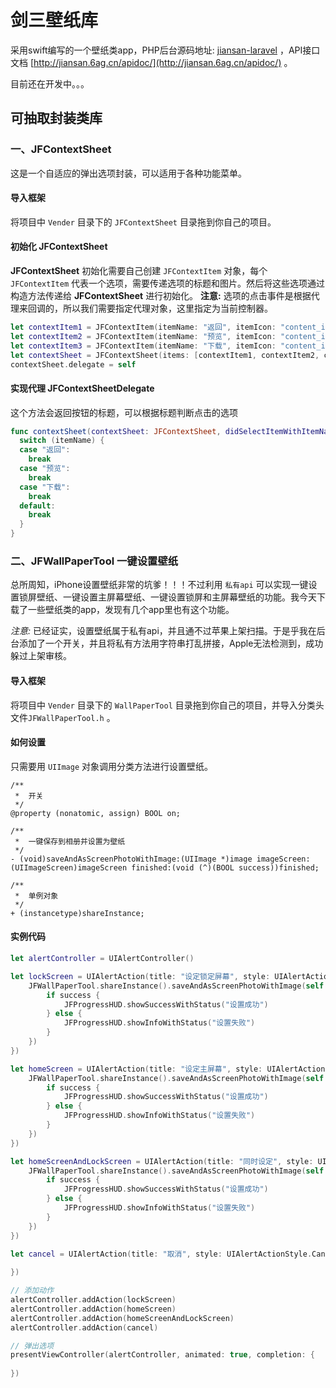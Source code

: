 # 剑三壁纸库

采用swift编写的一个壁纸类app，PHP后台源码地址: [jiansan-laravel](https://github.com/6ag/jiansan-laravel) ，API接口文档 [http://jiansan.6ag.cn/apidoc/](http://jiansan.6ag.cn/apidoc/) 。

目前还在开发中。。。

## 可抽取封装类库
### **一、JFContextSheet**

这是一个自适应的弹出选项封装，可以适用于各种功能菜单。

#### 导入框架

将项目中 `Vender` 目录下的 `JFContextSheet` 目录拖到你自己的项目。

#### 初始化 **JFContextSheet**

**JFContextSheet** 初始化需要自己创建 `JFContextItem` 对象，每个 `JFContextItem` 代表一个选项，需要传递选项的标题和图片。然后将这些选项通过构造方法传递给 **JFContextSheet** 进行初始化。
**注意:** 选项的点击事件是根据代理来回调的，所以我们需要指定代理对象，这里指定为当前控制器。

```swift
let contextItem1 = JFContextItem(itemName: "返回", itemIcon: "content_icon_back")
let contextItem2 = JFContextItem(itemName: "预览", itemIcon: "content_icon_preview")
let contextItem3 = JFContextItem(itemName: "下载", itemIcon: "content_icon_download")
let contextSheet = JFContextSheet(items: [contextItem1, contextItem2, contextItem3])
contextSheet.delegate = self
```

#### 实现代理 **JFContextSheetDelegate**

这个方法会返回按钮的标题，可以根据标题判断点击的选项

```swift
func contextSheet(contextSheet: JFContextSheet, didSelectItemWithItemName itemName: String) {
  switch (itemName) {
  case "返回":
    break
  case "预览":
    break
  case "下载":
    break
  default:
    break
  }
}
```

### **二、JFWallPaperTool** 一键设置壁纸

总所周知，iPhone设置壁纸非常的坑爹！！！不过利用 `私有api` 可以实现一键设置锁屏壁纸、一键设置主屏幕壁纸、一键设置锁屏和主屏幕壁纸的功能。我今天下载了一些壁纸类的app，发现有几个app里也有这个功能。

*注意:* 已经证实，设置壁纸属于私有api，并且通不过苹果上架扫描。于是乎我在后台添加了一个开关，并且将私有方法用字符串打乱拼接，Apple无法检测到，成功躲过上架审核。

#### 导入框架

将项目中 `Vender` 目录下的 `WallPaperTool` 目录拖到你自己的项目，并导入分类头文件`JFWallPaperTool.h` 。

#### 如何设置

只需要用 `UIImage` 对象调用分类方法进行设置壁纸。

```objc
/**
 *  开关
 */
@property (nonatomic, assign) BOOL on;

/**
 *  一键保存到相册并设置为壁纸
 */
- (void)saveAndAsScreenPhotoWithImage:(UIImage *)image imageScreen:(UIImageScreen)imageScreen finished:(void (^)(BOOL success))finished;

/**
 *  单例对象
 */
+ (instancetype)shareInstance;
```

#### 实例代码

```swift
let alertController = UIAlertController()

let lockScreen = UIAlertAction(title: "设定锁定屏幕", style: UIAlertActionStyle.Default, handler: { (action) in
    JFWallPaperTool.shareInstance().saveAndAsScreenPhotoWithImage(self.image!, imageScreen: UIImageScreenLock, finished: { (success) in
        if success {
            JFProgressHUD.showSuccessWithStatus("设置成功")
        } else {
            JFProgressHUD.showInfoWithStatus("设置失败")
        }
    })
})

let homeScreen = UIAlertAction(title: "设定主屏幕", style: UIAlertActionStyle.Default, handler: { (action) in
    JFWallPaperTool.shareInstance().saveAndAsScreenPhotoWithImage(self.image!, imageScreen: UIImageScreenHome, finished: { (success) in
        if success {
            JFProgressHUD.showSuccessWithStatus("设置成功")
        } else {
            JFProgressHUD.showInfoWithStatus("设置失败")
        }
    })
})

let homeScreenAndLockScreen = UIAlertAction(title: "同时设定", style: UIAlertActionStyle.Default, handler: { (action) in
    JFWallPaperTool.shareInstance().saveAndAsScreenPhotoWithImage(self.image!, imageScreen: UIImageScreenBoth, finished: { (success) in
        if success {
            JFProgressHUD.showSuccessWithStatus("设置成功")
        } else {
            JFProgressHUD.showInfoWithStatus("设置失败")
        }
    })
})

let cancel = UIAlertAction(title: "取消", style: UIAlertActionStyle.Cancel, handler: { (action) in
    
})

// 添加动作
alertController.addAction(lockScreen)
alertController.addAction(homeScreen)
alertController.addAction(homeScreenAndLockScreen)
alertController.addAction(cancel)

// 弹出选项
presentViewController(alertController, animated: true, completion: {
    
})
```

